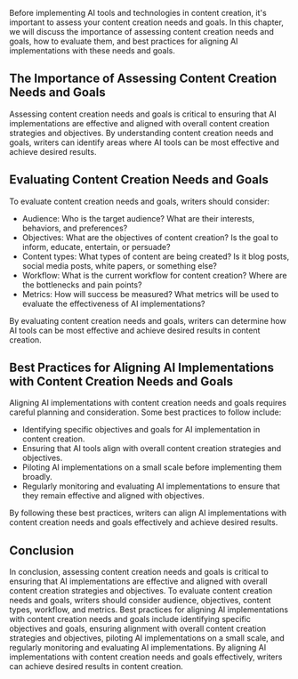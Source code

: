 

Before implementing AI tools and technologies in content creation, it's important to assess your content creation needs and goals. In this chapter, we will discuss the importance of assessing content creation needs and goals, how to evaluate them, and best practices for aligning AI implementations with these needs and goals.

The Importance of Assessing Content Creation Needs and Goals
------------------------------------------------------------

Assessing content creation needs and goals is critical to ensuring that AI implementations are effective and aligned with overall content creation strategies and objectives. By understanding content creation needs and goals, writers can identify areas where AI tools can be most effective and achieve desired results.

Evaluating Content Creation Needs and Goals
-------------------------------------------

To evaluate content creation needs and goals, writers should consider:

* Audience: Who is the target audience? What are their interests, behaviors, and preferences?
* Objectives: What are the objectives of content creation? Is the goal to inform, educate, entertain, or persuade?
* Content types: What types of content are being created? Is it blog posts, social media posts, white papers, or something else?
* Workflow: What is the current workflow for content creation? Where are the bottlenecks and pain points?
* Metrics: How will success be measured? What metrics will be used to evaluate the effectiveness of AI implementations?

By evaluating content creation needs and goals, writers can determine how AI tools can be most effective and achieve desired results in content creation.

Best Practices for Aligning AI Implementations with Content Creation Needs and Goals
------------------------------------------------------------------------------------

Aligning AI implementations with content creation needs and goals requires careful planning and consideration. Some best practices to follow include:

* Identifying specific objectives and goals for AI implementation in content creation.
* Ensuring that AI tools align with overall content creation strategies and objectives.
* Piloting AI implementations on a small scale before implementing them broadly.
* Regularly monitoring and evaluating AI implementations to ensure that they remain effective and aligned with objectives.

By following these best practices, writers can align AI implementations with content creation needs and goals effectively and achieve desired results.

Conclusion
----------

In conclusion, assessing content creation needs and goals is critical to ensuring that AI implementations are effective and aligned with overall content creation strategies and objectives. To evaluate content creation needs and goals, writers should consider audience, objectives, content types, workflow, and metrics. Best practices for aligning AI implementations with content creation needs and goals include identifying specific objectives and goals, ensuring alignment with overall content creation strategies and objectives, piloting AI implementations on a small scale, and regularly monitoring and evaluating AI implementations. By aligning AI implementations with content creation needs and goals effectively, writers can achieve desired results in content creation.
